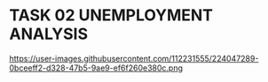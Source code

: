 # TASK 02 UNEMPLOYMENT ANALYSIS 
https://user-images.githubusercontent.com/112231555/224047289-0bceeff2-d328-47b5-9ae9-ef6f260e380c.png
